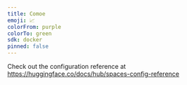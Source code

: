 ```yaml
---
title: Comoe
emoji: 📈
colorFrom: purple
colorTo: green
sdk: docker
pinned: false
---
```


Check out the configuration reference at https://huggingface.co/docs/hub/spaces-config-reference
